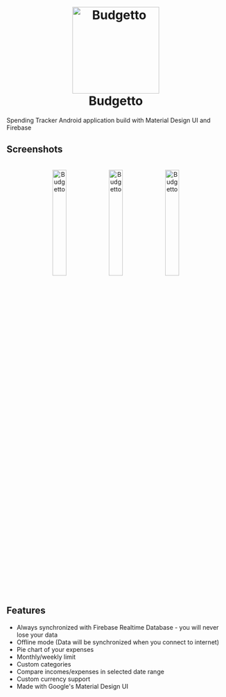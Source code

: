 
<h1 align="center">
  <br>
  <img src="https://raw.githubusercontent.com/jakubdybczak/Budgetto/master/app/src/main/res/drawable-xxxhdpi/logo.png" alt="Budgetto" width="200">
  <br>Budgetto<br>
</h1>

Spending Tracker Android application build with Material Design UI and Firebase

## Screenshots

<p align="center">
  <br>
  <img src="https://raw.githubusercontent.com/jakubdybczak/Budgetto/master/readme_assets/screenshot1.jpg" alt="Budgetto" width="25%">
  <img src="https://raw.githubusercontent.com/jakubdybczak/Budgetto/master/readme_assets/animation1.gif" alt="Budgetto" width="25%">
  <img src="https://raw.githubusercontent.com/jakubdybczak/Budgetto/master/readme_assets/screenshot2.jpg" alt="Budgetto" width="25%">
</p>

## Features

* Always synchronized with Firebase Realtime Database - you will never lose your data
* Offline mode (Data will be synchronized when you connect to internet)
* Pie chart of your expenses
* Monthly/weekly limit
* Custom categories
* Compare incomes/expenses in selected date range
* Custom currency support
* Made with Google's Material Design UI

